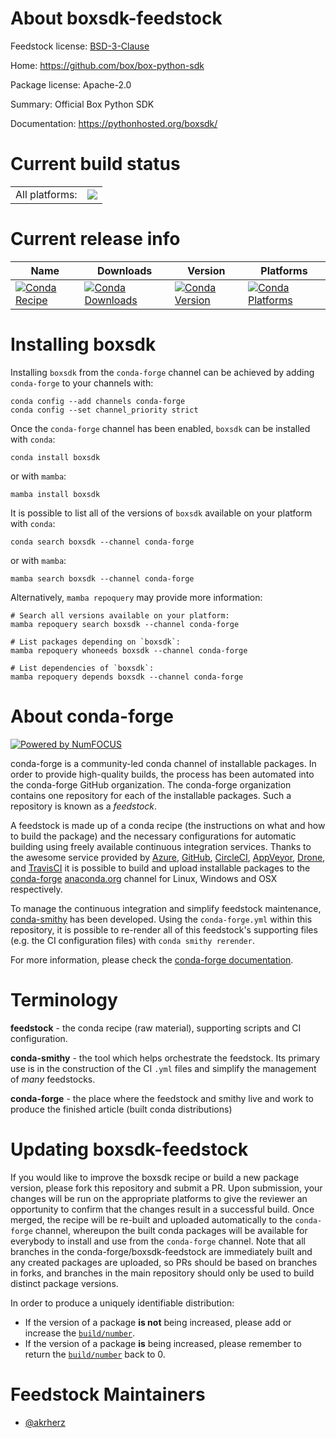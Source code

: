 About boxsdk-feedstock
======================

Feedstock license: [BSD-3-Clause](https://github.com/conda-forge/boxsdk-feedstock/blob/main/LICENSE.txt)

Home: https://github.com/box/box-python-sdk

Package license: Apache-2.0

Summary: Official Box Python SDK

Documentation: https://pythonhosted.org/boxsdk/

Current build status
====================


<table><tr><td>All platforms:</td>
    <td>
      <a href="https://dev.azure.com/conda-forge/feedstock-builds/_build/latest?definitionId=21187&branchName=main">
        <img src="https://dev.azure.com/conda-forge/feedstock-builds/_apis/build/status/boxsdk-feedstock?branchName=main">
      </a>
    </td>
  </tr>
</table>

Current release info
====================

| Name | Downloads | Version | Platforms |
| --- | --- | --- | --- |
| [![Conda Recipe](https://img.shields.io/badge/recipe-boxsdk-green.svg)](https://anaconda.org/conda-forge/boxsdk) | [![Conda Downloads](https://img.shields.io/conda/dn/conda-forge/boxsdk.svg)](https://anaconda.org/conda-forge/boxsdk) | [![Conda Version](https://img.shields.io/conda/vn/conda-forge/boxsdk.svg)](https://anaconda.org/conda-forge/boxsdk) | [![Conda Platforms](https://img.shields.io/conda/pn/conda-forge/boxsdk.svg)](https://anaconda.org/conda-forge/boxsdk) |

Installing boxsdk
=================

Installing `boxsdk` from the `conda-forge` channel can be achieved by adding `conda-forge` to your channels with:

```
conda config --add channels conda-forge
conda config --set channel_priority strict
```

Once the `conda-forge` channel has been enabled, `boxsdk` can be installed with `conda`:

```
conda install boxsdk
```

or with `mamba`:

```
mamba install boxsdk
```

It is possible to list all of the versions of `boxsdk` available on your platform with `conda`:

```
conda search boxsdk --channel conda-forge
```

or with `mamba`:

```
mamba search boxsdk --channel conda-forge
```

Alternatively, `mamba repoquery` may provide more information:

```
# Search all versions available on your platform:
mamba repoquery search boxsdk --channel conda-forge

# List packages depending on `boxsdk`:
mamba repoquery whoneeds boxsdk --channel conda-forge

# List dependencies of `boxsdk`:
mamba repoquery depends boxsdk --channel conda-forge
```


About conda-forge
=================

[![Powered by
NumFOCUS](https://img.shields.io/badge/powered%20by-NumFOCUS-orange.svg?style=flat&colorA=E1523D&colorB=007D8A)](https://numfocus.org)

conda-forge is a community-led conda channel of installable packages.
In order to provide high-quality builds, the process has been automated into the
conda-forge GitHub organization. The conda-forge organization contains one repository
for each of the installable packages. Such a repository is known as a *feedstock*.

A feedstock is made up of a conda recipe (the instructions on what and how to build
the package) and the necessary configurations for automatic building using freely
available continuous integration services. Thanks to the awesome service provided by
[Azure](https://azure.microsoft.com/en-us/services/devops/), [GitHub](https://github.com/),
[CircleCI](https://circleci.com/), [AppVeyor](https://www.appveyor.com/),
[Drone](https://cloud.drone.io/welcome), and [TravisCI](https://travis-ci.com/)
it is possible to build and upload installable packages to the
[conda-forge](https://anaconda.org/conda-forge) [anaconda.org](https://anaconda.org/)
channel for Linux, Windows and OSX respectively.

To manage the continuous integration and simplify feedstock maintenance,
[conda-smithy](https://github.com/conda-forge/conda-smithy) has been developed.
Using the ``conda-forge.yml`` within this repository, it is possible to re-render all of
this feedstock's supporting files (e.g. the CI configuration files) with ``conda smithy rerender``.

For more information, please check the [conda-forge documentation](https://conda-forge.org/docs/).

Terminology
===========

**feedstock** - the conda recipe (raw material), supporting scripts and CI configuration.

**conda-smithy** - the tool which helps orchestrate the feedstock.
                   Its primary use is in the construction of the CI ``.yml`` files
                   and simplify the management of *many* feedstocks.

**conda-forge** - the place where the feedstock and smithy live and work to
                  produce the finished article (built conda distributions)


Updating boxsdk-feedstock
=========================

If you would like to improve the boxsdk recipe or build a new
package version, please fork this repository and submit a PR. Upon submission,
your changes will be run on the appropriate platforms to give the reviewer an
opportunity to confirm that the changes result in a successful build. Once
merged, the recipe will be re-built and uploaded automatically to the
`conda-forge` channel, whereupon the built conda packages will be available for
everybody to install and use from the `conda-forge` channel.
Note that all branches in the conda-forge/boxsdk-feedstock are
immediately built and any created packages are uploaded, so PRs should be based
on branches in forks, and branches in the main repository should only be used to
build distinct package versions.

In order to produce a uniquely identifiable distribution:
 * If the version of a package **is not** being increased, please add or increase
   the [``build/number``](https://docs.conda.io/projects/conda-build/en/latest/resources/define-metadata.html#build-number-and-string).
 * If the version of a package **is** being increased, please remember to return
   the [``build/number``](https://docs.conda.io/projects/conda-build/en/latest/resources/define-metadata.html#build-number-and-string)
   back to 0.

Feedstock Maintainers
=====================

* [@akrherz](https://github.com/akrherz/)

